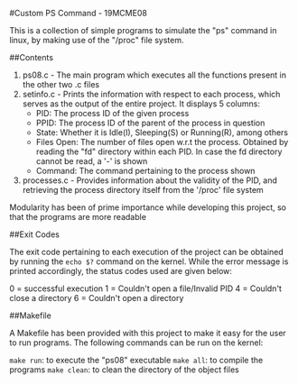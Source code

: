 #Custom PS Command - 19MCME08

This is a collection of simple programs to simulate the "ps" command in linux, by making use of the "/proc" file system.

##Contents

1. ps08.c - The main program which executes all the functions present in the other two .c files
2. setinfo.c - Prints the information with respect to each process, which serves as the output of the entire project. It displays 5 columns:
	- PID: The process ID of the given process
	- PPID: The process ID of the parent of the process in question
	- State: Whether it is Idle(I), Sleeping(S) or Running(R), among others
	- Files Open: The number of files open w.r.t the process. Obtained by reading the "fd" directory within each PID. In case the fd directory cannot be read, a '-' is shown
	- Command: The command pertaining to the process shown
3. processes.c - Provides information about the validity of the PID, and retrieving the process directory itself from the '/proc' file system

Modularity has been of prime importance while developing this project, so that the programs are more readable

##Exit Codes

The exit code pertaining to each execution of the project can be obtained by running the `echo $?` command on the kernel. While the error message is printed accordingly, the status codes used are given below:

0 = successful execution
1 = Couldn't open a file/Invalid PID
4 = Couldn't close a directory
6 = Couldn't open a directory

##Makefile

A Makefile has been provided with this project to make it easy for the user to run programs. The following commands can be run on the kernel:

`make run`: to execute the "ps08" executable
`make all`: to compile the programs
`make clean`: to clean the directory of the object files